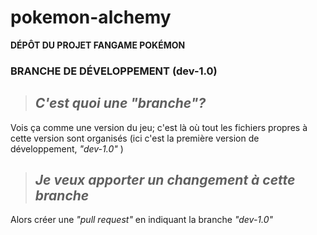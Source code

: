 # pokemon-alchemy
**DÉPÔT DU PROJET FANGAME POKÉMON**
### BRANCHE DE DÉVELOPPEMENT (dev-1.0)

>## *C'est quoi une "branche"?*
Vois ça comme une version du jeu; c'est là où tout les fichiers propres à cette version sont organisés (ici c'est la première version de développement, *"dev-1.0"* )

>## *Je veux apporter un changement à cette branche*
Alors créer une *"pull request"* en indiquant la branche *"dev-1.0"*
